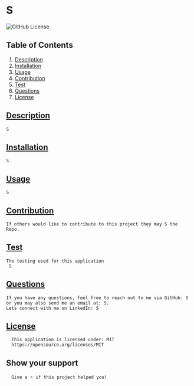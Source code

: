 # S
  ![GitHub License](https://img.shields.io/badge/license-MIT-blue)
## Table of Contents
1.  [Description](#description)
2.  [Installation](#installation)
3.  [Usage](#usage)
4.  [Contribution](#contribution)
5.  [Test](#test)
6.  [Questions](#questions)
7.  [License](#license)
        
## [Description](#description)
    S
## [Installation](#installation)
    S
## [Usage](#usage)
    S
## [Contribution](#contribution)
    If others would like to contribute to this project they may S the Repo.
## [Test](#test)
    The testing used for this application
     S
## [Questions](Questions)
    If you have any questions, feel free to reach out to me via GitHub: S or you may also send me an email at: S.
    Lets connect with me on LinkedIn: S


##  [License](#license)
      This application is licensed under: MIT
      https://opensource.org/licenses/MIT

## Show your support
      Give a ⭐ if this project helped you!

